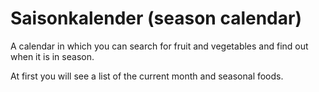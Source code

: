 # Saisonkalender (season calendar)
A calendar in which you can search for fruit and vegetables and find out when it is in season.

At first you will see a list of the current month and seasonal foods.
